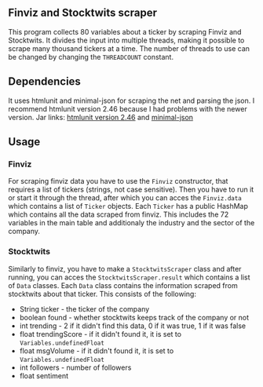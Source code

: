 ## Finviz and Stocktwits scraper
This program collects 80 variables about a ticker by scraping Finviz and Stocktwits. It divides the input into multiple threads, making it possible to scrape many thousand tickers at a time. The number of threads to use can be changed by changing the `THREADCOUNT` constant.
## Dependencies
It uses htmlunit and minimal-json for scraping the net and parsing the json. I recommend htmlunit version 2.46 because I had problems with the newer version.
Jar links: [htmlunit version 2.46](https://mvnrepository.com/artifact/net.sourceforge.htmlunit/htmlunit/2.46.0 "htmlunit version 2.46") and [minimal-json](https://jar-download.com/artifacts/com.eclipsesource.minimal-json "minimal-json")
## Usage
### Finviz
For scraping finviz data you have to use the `Finviz` constructor, that requires a list of tickers (strings, not case sensitive). Then you have to run it or start it through the thread, after which you can acces the `Finviz.data` which contains a list of `Ticker` objects. Each `Ticker` has a public HashMap which contains all the data scraped from finviz. This includes the 72 variables in the main table and additionaly the industry and the sector of the company.
### Stocktwits
Similarly to finviz, you have to make a `StocktwitsScraper` class and after running, you can acces the `StocktwitsScraper.result` which contains a list of `Data` classes. Each `Data` class contains the information scraped from stocktwits about that ticker.  This consists of the following:
- String ticker - the ticker of the company
- boolean found - whether stocktwits keeps track of the company or not
- int trending - 2 if it didn't find this data, 0 if it was true, 1 if it was false
- float trendingScore - if it didn't found it, it is set to `Variables.undefinedFloat`
- float msgVolume - if it didn't found it, it is set to `Variables.undefinedFloat`
- int followers - number of followers
- float sentiment

